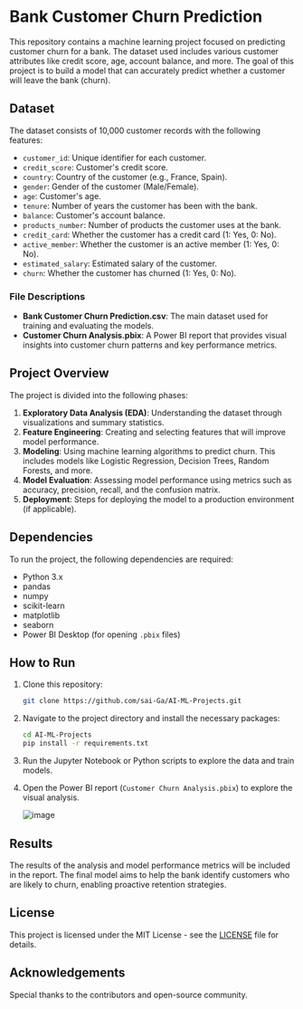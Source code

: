# Bank Customer Churn Prediction

This repository contains a machine learning project focused on predicting customer churn for a bank. The dataset used includes various customer attributes like credit score, age, account balance, and more. The goal of this project is to build a model that can accurately predict whether a customer will leave the bank (churn).

## Dataset

The dataset consists of 10,000 customer records with the following features:

- `customer_id`: Unique identifier for each customer.
- `credit_score`: Customer's credit score.
- `country`: Country of the customer (e.g., France, Spain).
- `gender`: Gender of the customer (Male/Female).
- `age`: Customer's age.
- `tenure`: Number of years the customer has been with the bank.
- `balance`: Customer's account balance.
- `products_number`: Number of products the customer uses at the bank.
- `credit_card`: Whether the customer has a credit card (1: Yes, 0: No).
- `active_member`: Whether the customer is an active member (1: Yes, 0: No).
- `estimated_salary`: Estimated salary of the customer.
- `churn`: Whether the customer has churned (1: Yes, 0: No).

### File Descriptions

- **Bank Customer Churn Prediction.csv**: The main dataset used for training and evaluating the models.
- **Customer Churn Analysis.pbix**: A Power BI report that provides visual insights into customer churn patterns and key performance metrics.

## Project Overview

The project is divided into the following phases:

1. **Exploratory Data Analysis (EDA)**: Understanding the dataset through visualizations and summary statistics.
2. **Feature Engineering**: Creating and selecting features that will improve model performance.
3. **Modeling**: Using machine learning algorithms to predict churn. This includes models like Logistic Regression, Decision Trees, Random Forests, and more.
4. **Model Evaluation**: Assessing model performance using metrics such as accuracy, precision, recall, and the confusion matrix.
5. **Deployment**: Steps for deploying the model to a production environment (if applicable).

## Dependencies

To run the project, the following dependencies are required:

- Python 3.x
- pandas
- numpy
- scikit-learn
- matplotlib
- seaborn
- Power BI Desktop (for opening `.pbix` files)

## How to Run

1. Clone this repository:
   ```bash
   git clone https://github.com/sai-Ga/AI-ML-Projects.git
   ```

2. Navigate to the project directory and install the necessary packages:
   ```bash
   cd AI-ML-Projects
   pip install -r requirements.txt
   ```

3. Run the Jupyter Notebook or Python scripts to explore the data and train models.

4. Open the Power BI report (`Customer Churn Analysis.pbix`) to explore the visual analysis.

   ![image](https://github.com/user-attachments/assets/d0a8b90e-9955-40f9-a49f-32c52e6c9166)


## Results

The results of the analysis and model performance metrics will be included in the report. The final model aims to help the bank identify customers who are likely to churn, enabling proactive retention strategies.

## License

This project is licensed under the MIT License - see the [LICENSE](LICENSE) file for details.

## Acknowledgements

Special thanks to the contributors and open-source community.
